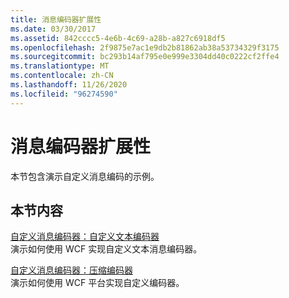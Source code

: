 ```yaml
---
title: 消息编码器扩展性
ms.date: 03/30/2017
ms.assetid: 842cccc5-4e6b-4c69-a28b-a827c6918df5
ms.openlocfilehash: 2f9875e7ac1e9db2b81862ab38a53734329f3175
ms.sourcegitcommit: bc293b14af795e0e999e3304dd40c0222cf2ffe4
ms.translationtype: MT
ms.contentlocale: zh-CN
ms.lasthandoff: 11/26/2020
ms.locfileid: "96274590"
---
```

# <a name="message-encoder-extensibility"></a>消息编码器扩展性

本节包含演示自定义消息编码的示例。  
  
## <a name="in-this-section"></a>本节内容  

 [自定义消息编码器：自定义文本编码器](custom-message-encoder-custom-text-encoder.md)  
 演示如何使用 WCF 实现自定义文本消息编码器。  
  
 [自定义消息编码器：压缩编码器](custom-message-encoder-compression-encoder.md)  
 演示如何使用 WCF 平台实现自定义编码器。
